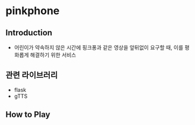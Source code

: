 # pinkphone
## Introduction
* 어린이가 약속하지 않은 시간에 핑크퐁과 같은 영상을 앞뒤없이 요구할 때, 이를 평화롭게 해결하기 위한 서비스
## 관련 라이브러리
* flask
* gTTS
## How to Play
